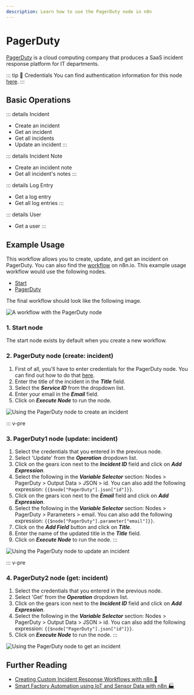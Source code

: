 ```yaml
---
description: Learn how to use the PagerDuty node in n8n
---
```


# PagerDuty

[PagerDuty](https://www.pagerduty.com/) is a cloud computing company that produces a SaaS incident response platform for IT departments.

::: tip 🔑 Credentials
You can find authentication information for this node [here](../../../credentials/PagerDuty/README.md).
:::

## Basic Operations

::: details Incident
- Create an incident
- Get an incident
- Get all incidents
- Update an incident
:::

::: details Incident Note
- Create an incident note
- Get all incident's notes
:::

::: details Log Entry
- Get a log entry
- Get all log entries
:::

::: details User
- Get a user
:::


## Example Usage

This workflow allows you to create, update, and get an incident on PagerDuty. You can also find the [workflow](https://n8n.io/workflows/411) on n8n.io. This example usage workflow would use the following nodes.
- [Start](../../core-nodes/Start/README.md)
- [PagerDuty]()

The final workflow should look like the following image.

![A workflow with the PagerDuty node](./workflow.png)

### 1. Start node

The start node exists by default when you create a new workflow.


### 2. PagerDuty node (create: incident)

1. First of all, you'll have to enter credentials for the PagerDuty node. You can find out how to do that [here](../../../credentials/PagerDuty/README.md).
2. Enter the title of the incident in the ***Title*** field.
3. Select the ***Service ID*** from the dropdown list.
4. Enter your email in the ***Email*** field.
5. Click on ***Execute Node*** to run the node.

![Using the PagerDuty node to create an incident](./PagerDuty_node.png)


::: v-pre
### 3. PagerDuty1 node (update: incident)

1. Select the credentials that you entered in the previous node.
2. Select 'Update' from the ***Operation*** dropdown list.
3. Click on the gears icon next to the ***Incident ID*** field and click on ***Add Expression***.
4. Select the following in the ***Variable Selector*** section: Nodes > PagerDuty > Output Data > JSON > id. You can also add the following expression: `{{$node["PagerDuty"].json["id"]}}`.
5. Click on the gears icon next to the ***Email*** field and click on ***Add Expression***.
6. Select the following in the ***Variable Selector*** section: Nodes > PagerDuty > Parameters > email. You can also add the following expression: `{{$node["PagerDuty"].parameter["email"]}}`.
7. Click on the ***Add Field*** button and click on ***Title***.
8. Enter the name of the updated title in the ***Title*** field.
9. Click on ***Execute Node*** to run the node.
:::

![Using the PagerDuty node to update an incident](./PagerDuty1_node.png)


::: v-pre
### 4. PagerDuty2 node (get: incident)

1. Select the credentials that you entered in the previous node.
2. Select 'Get' from the ***Operation*** dropdown list.
3. Click on the gears icon next to the ***Incident ID*** field and click on ***Add Expression***.
4. Select the following in the ***Variable Selector*** section: Nodes > PagerDuty > Output Data > JSON > id. You can also add the following expression: `{{$node["PagerDuty"].json["id"]}}`.
5. Click on ***Execute Node*** to run the node.
:::

![Using the PagerDuty node to get an incident](./PagerDuty2_node.png)


## Further Reading

- [Creating Custom Incident Response Workflows with n8n 🚨](https://medium.com/n8n-io/creating-custom-incident-response-workflows-with-n8n-9baef0bbedb9)
- [Smart Factory Automation using IoT and Sensor Data with n8n 🏭](https://medium.com/n8n-io/smart-factory-automation-using-iot-and-sensor-data-with-n8n-27675de9943b)
